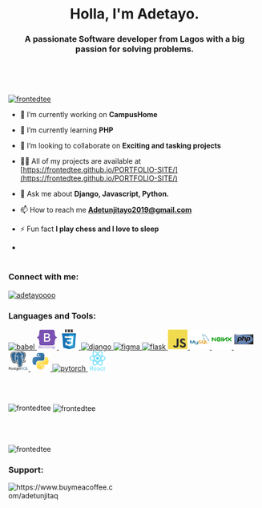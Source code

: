 

<h1 align="center">Holla, I'm Adetayo.</h1>
<h3 align="center">A passionate Software developer from Lagos with a big passion for solving problems.</h3> <br><br>
<br>

<p align="left"> <a href="https://github.com/ryo-ma/github-profile-trophy"><img src="https://github-profile-trophy.vercel.app/?username=frontedtee" alt="frontedtee" /></a> </p>

- 🔭 I’m currently working on **CampusHome**

- 🌱 I’m currently learning **PHP**

- 👯 I’m looking to collaborate on **Exciting and tasking projects**

- 👨‍💻 All of my projects are available at [https://frontedtee.github.io/PORTFOLIO-SITE/](https://frontedtee.github.io/PORTFOLIO-SITE/)

- 💬 Ask me about **Django, Javascript, Python.**

- 📫 How to reach me **Adetunjitayo2019@gmail.com**

- ⚡ Fun fact **I play chess and I love to sleep**
- <br><br>

<h3 align="left">Connect with me:</h3>
<p align="left">
<a href="https://twitter.com/adetayoooo" target="blank"><img align="center" src="https://raw.githubusercontent.com/rahuldkjain/github-profile-readme-generator/master/src/images/icons/Social/twitter.svg" alt="adetayoooo" height="30" width="40" /></a>
</p>

<h3 align="left">Languages and Tools:</h3>
<p align="left"> <a href="https://babeljs.io/" target="_blank" rel="noreferrer"> <img src="https://www.vectorlogo.zone/logos/babeljs/babeljs-icon.svg" alt="babel" width="40" height="40"/> </a> <a href="https://getbootstrap.com" target="_blank" rel="noreferrer"> <img src="https://raw.githubusercontent.com/devicons/devicon/master/icons/bootstrap/bootstrap-plain-wordmark.svg" alt="bootstrap" width="40" height="40"/> </a> <a href="https://www.w3schools.com/css/" target="_blank" rel="noreferrer"> <img src="https://raw.githubusercontent.com/devicons/devicon/master/icons/css3/css3-original-wordmark.svg" alt="css3" width="40" height="40"/> </a> <a href="https://www.djangoproject.com/" target="_blank" rel="noreferrer"> <img src="https://cdn.worldvectorlogo.com/logos/django.svg" alt="django" width="40" height="40"/> </a> <a href="https://www.figma.com/" target="_blank" rel="noreferrer"> <img src="https://www.vectorlogo.zone/logos/figma/figma-icon.svg" alt="figma" width="40" height="40"/> </a> <a href="https://flask.palletsprojects.com/" target="_blank" rel="noreferrer"> <img src="https://www.vectorlogo.zone/logos/pocoo_flask/pocoo_flask-icon.svg" alt="flask" width="40" height="40"/> </a> <a href="https://developer.mozilla.org/en-US/docs/Web/JavaScript" target="_blank" rel="noreferrer"> <img src="https://raw.githubusercontent.com/devicons/devicon/master/icons/javascript/javascript-original.svg" alt="javascript" width="40" height="40"/> </a> <a href="https://www.mysql.com/" target="_blank" rel="noreferrer"> <img src="https://raw.githubusercontent.com/devicons/devicon/master/icons/mysql/mysql-original-wordmark.svg" alt="mysql" width="40" height="40"/> </a> <a href="https://www.nginx.com" target="_blank" rel="noreferrer"> <img src="https://raw.githubusercontent.com/devicons/devicon/master/icons/nginx/nginx-original.svg" alt="nginx" width="40" height="40"/> </a> <a href="https://www.php.net" target="_blank" rel="noreferrer"> <img src="https://raw.githubusercontent.com/devicons/devicon/master/icons/php/php-original.svg" alt="php" width="40" height="40"/> </a> <a href="https://www.postgresql.org" target="_blank" rel="noreferrer"> <img src="https://raw.githubusercontent.com/devicons/devicon/master/icons/postgresql/postgresql-original-wordmark.svg" alt="postgresql" width="40" height="40"/> </a> <a href="https://www.python.org" target="_blank" rel="noreferrer"> <img src="https://raw.githubusercontent.com/devicons/devicon/master/icons/python/python-original.svg" alt="python" width="40" height="40"/> </a> <a href="https://pytorch.org/" target="_blank" rel="noreferrer"> <img src="https://www.vectorlogo.zone/logos/pytorch/pytorch-icon.svg" alt="pytorch" width="40" height="40"/> </a> <a href="https://reactjs.org/" target="_blank" rel="noreferrer"> <img src="https://raw.githubusercontent.com/devicons/devicon/master/icons/react/react-original-wordmark.svg" alt="react" width="40" height="40"/> </a> </p>

 <br><br>

<p><img align="left" src="https://github-readme-stats.vercel.app/api/top-langs?username=frontedtee&show_icons=true&locale=en&layout=compact" alt="frontedtee" /></p>

<p>&nbsp;<img align="center" src="https://github-readme-stats.vercel.app/api?username=frontedtee&show_icons=true&locale=en" alt="frontedtee" /></p>
 <br><br>

<p><img align="center" src="https://github-readme-streak-stats.herokuapp.com/?user=frontedtee&" alt="frontedtee" /></p>
<h3 align="left">Support:</h3>
<p><a href="https://ko-fi.com/https://www.buymeacoffee.com/adetunjitaq"> <img align="left" src="https://cdn.ko-fi.com/cdn/kofi3.png?v=3" height="50" width="210" alt="https://www.buymeacoffee.com/adetunjitaq" /></a></p><br><br>
